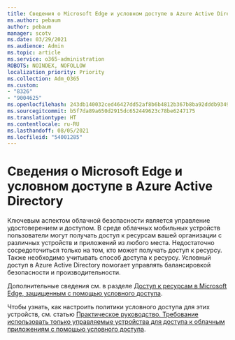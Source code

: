 ```yaml
---
title: Сведения о Microsoft Edge и условном доступе в Azure Active Directory
ms.author: pebaum
author: pebaum
manager: scotv
ms.date: 03/29/2021
ms.audience: Admin
ms.topic: article
ms.service: o365-administration
ROBOTS: NOINDEX, NOFOLLOW
localization_priority: Priority
ms.collection: Adm_O365
ms.custom:
- "8326"
- "9004625"
ms.openlocfilehash: 243db140032ced46427dd52af8b6b4812b367b8ba92dddb9349643338d7ddf48
ms.sourcegitcommit: b5f7da89a650d2915dc652449623c78be6247175
ms.translationtype: HT
ms.contentlocale: ru-RU
ms.lasthandoff: 08/05/2021
ms.locfileid: "54001285"
---
```

# <a name="learn-about-microsoft-edge-and-conditional-access-in-azure-active-directory"></a>Сведения о Microsoft Edge и условном доступе в Azure Active Directory

Ключевым аспектом облачной безопасности является управление удостоверением и доступом. В среде облачных мобильных устройств пользователи могут получать доступ к ресурсам вашей организации с различных устройств и приложений из любого места. Недостаточно сосредоточиться только на том, кто может получать доступ к ресурсу. Также необходимо учитывать способ доступа к ресурсу. Условный доступ в Azure Active Directory помогает управлять балансировкой безопасности и производительности.

Дополнительные сведения см. в разделе [Доступ к ресурсам в Microsoft Edge, защищенным с помощью условного доступа](https://go.microsoft.com/fwlink/?linkid=2152158).

Чтобы узнать, как настроить политики условного доступа для этих устройств, см. статью [Практическое руководство. Требование использовать только управляемые устройства для доступа к облачным приложениям с помощью условного доступа](https://go.microsoft.com/fwlink/?linkid=2137682).